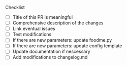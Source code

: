 <!--
Thank you very much for putting in this PR!

Please give a comprehensive description of the changes here.
-->

Checklist
- [ ] Title of this PR is meaningful
- [ ] Comprehensive description of the changes
- [ ] Link eventual issues
- [ ] Test modifications
- [ ] If there are new parameters: update foodme.py
- [ ] If there are new parameters: update config template
- [ ] Update documentation if nescessary
- [ ] Add modifications to changelog.md
